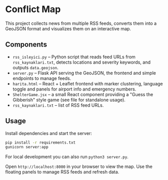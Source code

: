 # Conflict Map

This project collects news from multiple RSS feeds, converts them into a GeoJSON format and visualizes them on an interactive map.

## Components

- `rss_isleyici.py` – Python script that reads feed URLs from `rss_kaynaklari.txt`, detects locations and severity keywords, and outputs `data.geojson`.
- `server.py` – Flask API serving the GeoJSON, the frontend and simple endpoints to manage feeds.
- `harita.html` – React + Leaflet frontend with marker clustering, language toggle and panels for airport info and emergency numbers.
- `ShelterGame.jsx` – a small React component providing a "Guess the Gibberish" style game (see file for standalone usage).
- `rss_kaynaklari.txt` – list of RSS feed URLs.

## Usage

Install dependencies and start the server:

```bash
pip install -r requirements.txt
gunicorn server:app
```
For local development you can also run `python3 server.py`.

Open `http://localhost:8000` in your browser to view the map. Use the floating panels to manage RSS feeds and refresh data.
